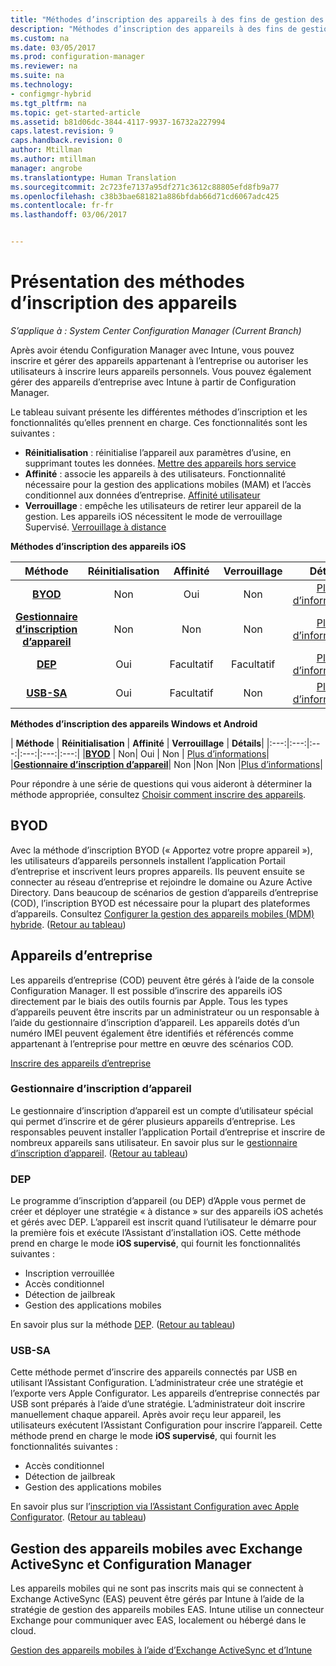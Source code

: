 ```yaml
---
title: "Méthodes d’inscription des appareils à des fins de gestion des appareils mobiles hybride | Microsoft Docs"
description: "Méthodes d’inscription des appareils à des fins de gestion des appareils mobiles hybride."
ms.custom: na
ms.date: 03/05/2017
ms.prod: configuration-manager
ms.reviewer: na
ms.suite: na
ms.technology:
- configmgr-hybrid
ms.tgt_pltfrm: na
ms.topic: get-started-article
ms.assetid: b81d06dc-3844-4117-9937-16732a227994
caps.latest.revision: 9
caps.handback.revision: 0
author: Mtillman
ms.author: mtillman
manager: angrobe
ms.translationtype: Human Translation
ms.sourcegitcommit: 2c723fe7137a95df271c3612c88805efd8fb9a77
ms.openlocfilehash: c38b3bae681821a886bfdab66d71cd6067adc425
ms.contentlocale: fr-fr
ms.lasthandoff: 03/06/2017


---
```

# <a name="overview-of-device-enrollment-methods"></a>Présentation des méthodes d’inscription des appareils

*S’applique à : System Center Configuration Manager (Current Branch)*

Après avoir étendu Configuration Manager avec Intune, vous pouvez inscrire et gérer des appareils appartenant à l’entreprise ou autoriser les utilisateurs à inscrire leurs appareils personnels. Vous pouvez également gérer des appareils d’entreprise avec Intune à partir de Configuration Manager.

Le tableau suivant présente les différentes méthodes d’inscription et les fonctionnalités qu’elles prennent en charge. Ces fonctionnalités sont les suivantes :
- **Réinitialisation** : réinitialise l’appareil aux paramètres d’usine, en supprimant toutes les données. [Mettre des appareils hors service](../deploy-use/wipe-lock-reset-devices.md)
- **Affinité** : associe les appareils à des utilisateurs. Fonctionnalité nécessaire pour la gestion des applications mobiles (MAM) et l’accès conditionnel aux données d’entreprise. [Affinité utilisateur](../deploy-use/user-affinity-for-hybrid-managed-devices.md)
- **Verrouillage** : empêche les utilisateurs de retirer leur appareil de la gestion. Les appareils iOS nécessitent le mode de verrouillage Supervisé. [Verrouillage à distance](../deploy-use/wipe-lock-reset-devices.md#remote-lock)

**Méthodes d’inscription des appareils iOS**

| **Méthode** |    **Réinitialisation** |    **Affinité**    |    **Verrouillage** | **Détails** |
|:---:|:---:|:---:|:---:|:---:|
|**[BYOD](#byod)** | Non|    Oui |    Non | [Plus d’informations](../deploy-use/enable-platform-enrollment.md)|
|**[Gestionnaire d’inscription d’appareil](#dem)**|    Non |Non |Non    | [Plus d’informations](../deploy-use/enroll-devices-with-device-enrollment-manager.md)|
|**[DEP](#dep)**|    Oui |    Facultatif |    Facultatif|[Plus d’informations](../deploy-use/ios-device-enrollment-program-for-hybrid.md)|
|**[USB-SA](#usb-sa)**|    Oui |    Facultatif |    Non| [Plus d’informations](../deploy-use/ios-hybrid-enrollment-using-apple-configurator.md)|

**Méthodes d’inscription des appareils Windows et Android**

| **Méthode** |    **Réinitialisation** |    **Affinité**    |    **Verrouillage** | **Détails**|
|:---:|:---:|:---:|:---:|:---:|:---:|
|**[BYOD](#byod)** | Non|    Oui |    Non | [Plus d’informations](../deploy-use/enroll-hybrid-windows.md)|
|**[Gestionnaire d’inscription d’appareil](#dem)**|    Non |Non |Non    |[Plus d’informations](../deploy-use/enroll-devices-with-device-enrollment-manager.md)|

Pour répondre à une série de questions qui vous aideront à déterminer la méthode appropriée, consultez [Choisir comment inscrire des appareils](/intune/get-started/choose-how-to-enroll-devices1).

## <a name="byod"></a>BYOD
Avec la méthode d’inscription BYOD (« Apportez votre propre appareil »), les utilisateurs d’appareils personnels installent l’application Portail d’entreprise et inscrivent leurs propres appareils. Ils peuvent ensuite se connecter au réseau d’entreprise et rejoindre le domaine ou Azure Active Directory. Dans beaucoup de scénarios de gestion d’appareils d’entreprise (COD), l’inscription BYOD est nécessaire pour la plupart des plateformes d’appareils. Consultez [Configurer la gestion des appareils mobiles (MDM) hybride](../deploy-use/setup-hybrid-mdm.md). ([Retour au tableau](#overview-of-device-enrollment-methods))

## <a name="corporate-owned-devices"></a>Appareils d’entreprise
Les appareils d’entreprise (COD) peuvent être gérés à l’aide de la console Configuration Manager. Il est possible d’inscrire des appareils iOS directement par le biais des outils fournis par Apple. Tous les types d’appareils peuvent être inscrits par un administrateur ou un responsable à l’aide du gestionnaire d’inscription d’appareil. Les appareils dotés d’un numéro IMEI peuvent également être identifiés et référencés comme appartenant à l’entreprise pour mettre en œuvre des scénarios COD.

[Inscrire des appareils d’entreprise](../deploy-use/enroll-company-owned-devices.md)

### <a name="dem"></a>Gestionnaire d’inscription d’appareil
Le gestionnaire d’inscription d’appareil est un compte d’utilisateur spécial qui permet d’inscrire et de gérer plusieurs appareils d’entreprise. Les responsables peuvent installer l’application Portail d’entreprise et inscrire de nombreux appareils sans utilisateur. En savoir plus sur le [gestionnaire d’inscription d’appareil](../deploy-use/enroll-devices-with-device-enrollment-manager.md). ([Retour au tableau](#overview-of-device-enrollment-methods))

### <a name="dep"></a>DEP
Le programme d’inscription d’appareil (ou DEP) d’Apple vous permet de créer et déployer une stratégie « à distance » sur des appareils iOS achetés et gérés avec DEP. L’appareil est inscrit quand l’utilisateur le démarre pour la première fois et exécute l’Assistant d’installation iOS. Cette méthode prend en charge le mode **iOS supervisé**, qui fournit les fonctionnalités suivantes :
  -    Inscription verrouillée
  -    Accès conditionnel
  -    Détection de jailbreak
  -    Gestion des applications mobiles

En savoir plus sur la méthode [DEP](../deploy-use/ios-device-enrollment-program-for-hybrid.md). ([Retour au tableau](#overview-of-device-enrollment-methods))

### <a name="usb-sa"></a>USB-SA
Cette méthode permet d’inscrire des appareils connectés par USB en utilisant l’Assistant Configuration. L’administrateur crée une stratégie et l’exporte vers Apple Configurator. Les appareils d’entreprise connectés par USB sont préparés à l’aide d’une stratégie. L’administrateur doit inscrire manuellement chaque appareil. Après avoir reçu leur appareil, les utilisateurs exécutent l’Assistant Configuration pour inscrire l’appareil. Cette méthode prend en charge le mode **iOS supervisé**, qui fournit les fonctionnalités suivantes :
  -    Accès conditionnel
  -    Détection de jailbreak
  -    Gestion des applications mobiles

En savoir plus sur l’[inscription via l’Assistant Configuration avec Apple Configurator](../deploy-use/ios-hybrid-enrollment-using-apple-configurator.md). ([Retour au tableau](#overview-of-device-enrollment-methods))

## <a name="mobile-device-management-with-exchange-activesync-and-configuration-manager"></a>Gestion des appareils mobiles avec Exchange ActiveSync et Configuration Manager
Les appareils mobiles qui ne sont pas inscrits mais qui se connectent à Exchange ActiveSync (EAS) peuvent être gérés par Intune à l’aide de la stratégie de gestion des appareils mobiles EAS. Intune utilise un connecteur Exchange pour communiquer avec EAS, localement ou hébergé dans le cloud.

[Gestion des appareils mobiles à l’aide d’Exchange ActiveSync et d’Intune](../deploy-use/manage-mobile-devices-with-exchange-activesync.md)

